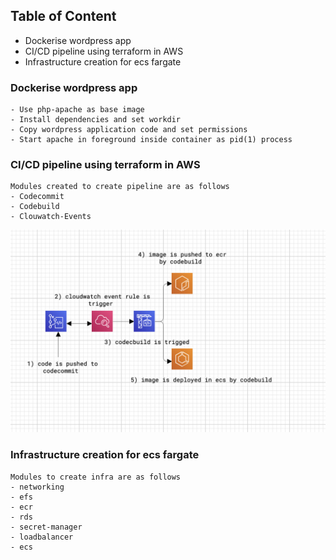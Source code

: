 
## Table of Content
- Dockerise wordpress app
- CI/CD pipeline using terraform in AWS
- Infrastructure creation for ecs fargate

### Dockerise wordpress app
```
- Use php-apache as base image
- Install dependencies and set workdir
- Copy wordpress application code and set permissions
- Start apache in foreground inside container as pid(1) process
```

### CI/CD pipeline using terraform in AWS
```
Modules created to create pipeline are as follows
- Codecommit
- Codebuild
- Clouwatch-Events
```

<img src="image-assets/ci-cd-flow.png" alt="Employee data" title="Employee Data title">

### Infrastructure creation for ecs fargate

```
Modules to create infra are as follows
- networking
- efs
- ecr
- rds
- secret-manager
- loadbalancer
- ecs
```
